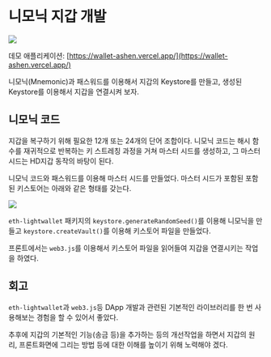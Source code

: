# 니모닉 지갑 개발

![](https://blog.kakaocdn.net/dn/cRcBrR/btrnGHYLVRQ/OsvhpobnN39AFWJqRjtAGK/img.gif)

데모 애플리케이션: [https://wallet-ashen.vercel.app/](https://wallet-ashen.vercel.app/)

니모닉(Mnemonic)과 패스워드를 이용해서 지갑의 Keystore를 만들고, 생성된 Keystore를 이용해서 지갑을 연결시켜 보자.

## 니모닉 코드

지갑을 복구하기 위해 필요한 12개 또는 24개의 단어 조합이다. 니모닉 코드는 해시 함수를 재귀적으로 반복하는 키 스트레칭 과정을 거쳐 마스터 시드를 생성하고, 그 마스터 시드는 HD지갑 동작의 바탕이 된다.

니모닉 코드와 패스워드를 이용해 마스터 시드를 만들었다. 마스터 시드가 포함된 포함된 키스토어는 아래와 같은 형태를 갖는다.

![](https://imgur.com/B8KWKQn.jpg)

`eth-lightwallet` 패키지의 `keystore.generateRandomSeed()`를 이용해 니모닉을 만들고 `keystore.createVault()`를 이용해 키스토어 파일을 만들었다.

프론트에서는 `web3.js`를 이용해서 키스토어 파일을 읽어들여 지갑을 연결시키는 작업을 하였다.

## 회고

`eth-lightwallet`과 `web3.js`등 DApp 개발과 관련된 기본적인 라이브러리를 한 번 사용해보는 경험을 할 수 있어서 좋았다.

추후에 지갑의 기본적인 기능(송금 등)을 추가하는 등의 개선작업을 하면서 지갑의 원리, 프론트화면에 그리는 방법 등에 대한 이해를 높이기 위해 노력해야 겠다.
